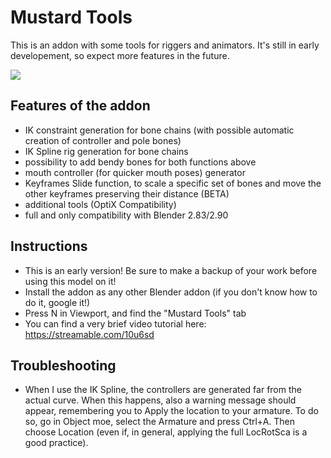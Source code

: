 # Mustard Tools

This is an addon with some tools for riggers and animators. It's still in early developement, so expect more features in the future.

![](https://ams0.files.sfmlab.com/content/content/image/script5_EgfcjNX.png)

## Features of the addon

- IK constraint generation for bone chains (with possible automatic creation of controller and pole bones)
- IK Spline rig generation for bone chains
- possibility to add bendy bones for both functions above
- mouth controller (for quicker mouth poses) generator
- Keyframes Slide function, to scale a specific set of bones and move the other keyframes preserving their distance (BETA)
- additional tools (OptiX Compatibility)
- full and only compatibility with Blender 2.83/2.90

## Instructions

- This is an early version! Be sure to make a backup of your work before using this model on it!
- Install the addon as any other Blender addon (if you don't know how to do it, google it!)
- Press N in Viewport, and find the "Mustard Tools" tab
- You can find a very brief video tutorial here:
https://streamable.com/10u6sd

## Troubleshooting

- When I use the IK Spline, the controllers are generated far from the actual curve.
When this happens, also a warning message should appear, remembering you to Apply the location to your armature. To do so, go in Object moe, select the Armature and press Ctrl+A. Then choose Location (even if, in general, applying the full LocRotSca is a good practice).


